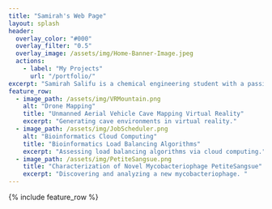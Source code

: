 ```yaml
---
title: "Samirah's Web Page"
layout: splash
header:
  overlay_color: "#000"
  overlay_filter: "0.5"
  overlay_image: /assets/img/Home-Banner-Image.jpeg
  actions:
    - label: "My Projects"
      url: "/portfolio/"
excerpt: "Samirah Salifu is a chemical engineering student with a passion for learning. Her intrests include drug delivery and sustainability. "
feature_row:
  - image_path: /assets/img/VRMountain.png
    alt: "Drone Mapping"
    title: "Unmanned Aerial Vehicle Cave Mapping Virtual Reality"
    excerpt: "Generating cave environments in virtual reality."
  - image_path: /assets/img/JobScheduler.png
    alt: "Bioinformatics Cloud Computing"
    title: "Bioinformatics Load Balancing Algorithms"
    excerpt: "Assessing load balancing algorithms via cloud computing."
  - image_path: /assets/img/PetiteSangsue.png
    title: "Characterization of Novel Mycobacteriophage PetiteSangsue"
    excerpt: "Discovering and analyzing a new mycobacteriophage. "
---
```


{% include feature_row %}


